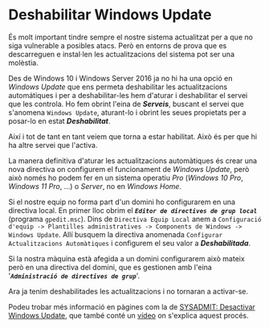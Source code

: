 # Deshabilitar Windows Update
És molt important tindre sempre el nostre sistema actualitzat per a que no siga vulnerable a posibles atacs. Però en entorns de prova que es descarreguen e instal·len les actualitzacions del sistema pot ser una molèstia.

Des de Windows 10 i Windows Server 2016 ja no hi ha una opció en _Windows Update_ que ens permeta deshabilitar les actualitzacions automátiques i per a deshabilitar-les hem d'aturar i deshabilitar el servei que les controla. Ho fem obrint l'eina de **_Serveis_**, buscant el servei que s'anomena `Windows Update`, aturant-lo i obrint les seues propietats per a posar-lo en estat **_Deshabilitat_**.

Així i tot de tant en tant veiem que torna a estar habilitat. Això és per que hi ha altre servei que l'activa.

La manera definitiva d'aturar les actualitzacions automàtiques és crear una nova directiva on configurem el funcionament de _Windows Update_, però això només ho podem fer en un sistema operatiu _Pro_ (_Windows 10 Pro_, _Windows 11 Pro_, ...) o _Server_, no en _Windows Home_.

Si el nostre equip no forma part d'un domini ho configurarem en una directiva local. En primer lloc obrim el **_`Editor de directives de grup local`_** (programa `gpedit.msc`). Dins de `Directiva Equip Local` anem a `Configuració d'equip -> Plantilles administratives -> Components de Windows -> Windows Update`. Allí busquem la directiva anomenada `Configurar Actualitzacions Automàtiques` i configurem el seu valor a **_Deshabilitada_**.

Si la nostra màquina està afegida a un domini configurarem això mateix però en una directiva del domini, que es gestionen amb l'eina '**_`Administració de directives de grup`_**'.

Ara ja tenim deshabilitades les actualitzacions i no tornaran a activar-se.

Podeu trobar més informació en pàgines com la de [SYSADMIT: Desactivar Windows Update](https://www.sysadmit.com/2020/01/windows-desactivar-windows-update.html), que també conté un [vídeo](https://www.youtube.com/watch?v=lFjVZzEwD7Y) on s'explica aquest procés.
